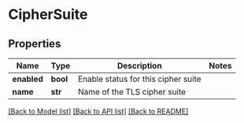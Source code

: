 # CipherSuite

## Properties
Name | Type | Description | Notes
------------ | ------------- | ------------- | -------------
**enabled** | **bool** | Enable status for this cipher suite | 
**name** | **str** | Name of the TLS cipher suite | 

[[Back to Model list]](../README.md#documentation-for-models) [[Back to API list]](../README.md#documentation-for-api-endpoints) [[Back to README]](../README.md)

